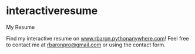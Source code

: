 # interactiveresume
My Resume 


Find my interactive resume on www.rbaron.pythonanywhere.com!
Feel free to contact me at rbaronpro@gmail.com or using the contact form.
